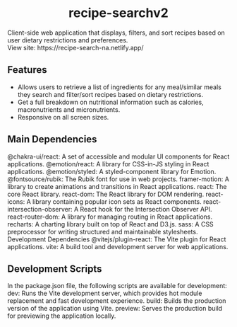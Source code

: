 <h1 align="center">recipe-searchv2</h1>
Client-side web application that displays, filters, and sort recipes based on user dietary restrictions and preferences.
<br/>
View site: https://recipe-search-na.netlify.app/

## Features
- Allows users to retrieve a list of ingredients for any meal/similar meals they search and filter/sort recipes based on dietary restrictions.
- Get a full breakdown on nutritional information such as calories, macronutrients and micronutrients.
- Responsive on all screen sizes.

## Main Dependencies
@chakra-ui/react: A set of accessible and modular UI components for React applications.
@emotion/react: A library for CSS-in-JS styling in React applications.
@emotion/styled: A styled-component library for Emotion.
@fontsource/rubik: The Rubik font for use in web projects.
framer-motion: A library to create animations and transitions in React applications.
react: The core React library.
react-dom: The React library for DOM rendering.
react-icons: A library containing popular icon sets as React components.
react-intersection-observer: A React hook for the Intersection Observer API.
react-router-dom: A library for managing routing in React applications.
recharts: A charting library built on top of React and D3.js.
sass: A CSS preprocessor for writing structured and maintainable stylesheets.
Development Dependencies
@vitejs/plugin-react: The Vite plugin for React applications.
vite: A build tool and development server for web applications.

## Development Scripts
In the package.json file, the following scripts are available for development:
dev: Runs the Vite development server, which provides hot module replacement and fast development experience.
build: Builds the production version of the application using Vite.
preview: Serves the production build for previewing the application locally.
